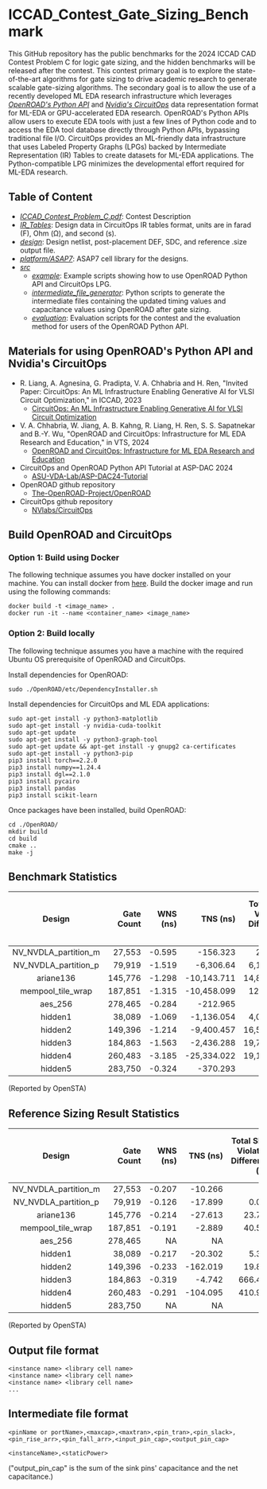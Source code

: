 # ICCAD_Contest_Gate_Sizing_Benchmark
This GitHub repository has the public benchmarks for the 2024 ICCAD CAD Contest Problem C for logic gate sizing, and the hidden benchmarks will be released after the contest. This contest primary goal is to explore the state-of-the-art algorithms for gate sizing to drive academic research to generate scalable gate-sizing algorithms. The secondary goal is to allow the use of a recently developed ML EDA research infrastructure which leverages [*OpenROAD's Python API*](https://github.com/The-OpenROAD-Project/OpenROAD) and [*Nvidia's CircuitOps*](https://github.com/NVlabs/CircuitOps/) data representation format for ML-EDA or GPU-accelerated EDA research. OpenROAD's Python APIs allow users to execute EDA tools with just a few lines of Python code and to access the EDA tool database directly through Python APIs, bypassing traditional file I/O. CircuitOps provides an ML-friendly data infrastructure that uses Labeled Property Graphs (LPGs) backed by Intermediate Representation (IR) Tables to create datasets for ML-EDA applications. The Python-compatible LPG minimizes the developmental effort required for ML-EDA research.


## Table of Content
  - [*ICCAD_Contest_Problem_C.pdf*](./ICCAD_Contest_Problem_C.pdf): Contest Description
  - [*IR_Tables*](./IR_Tables): Design data in CircuitOps IR tables format, units are in farad (F), Ohm (Ω), and second (s).
  - [*design*](./design): Design netlist, post-placement DEF, SDC, and reference .size output file.
  - [*platform/ASAP7*](./platform/ASAP7): ASAP7 cell library for the designs.
  - [*src*](./src)
    - [*example*](./src/example): Example scripts showing how to use OpenROAD Python API and CircuitOps LPG.
    - [*intermediate_file_generator*](./src/intermediate_file_generator): Python scripts to generate the intermediate files containing the updated timing values and capacitance values using OpenROAD after gate sizing. 
    - [*evaluation*](./src/evaluation): Evaluation scripts for the contest and the evaluation method for users of the OpenROAD Python API.
    
## Materials for using OpenROAD's Python API and Nvidia's CircuitOps
  - R. Liang, A. Agnesina, G. Pradipta, V. A. Chhabria and H. Ren, "Invited Paper: CircuitOps: An ML Infrastructure Enabling Generative AI for VLSI Circuit Optimization," in ICCAD, 2023
    - [CircuitOps: An ML Infrastructure Enabling Generative AI for VLSI Circuit Optimization](https://ieeexplore.ieee.org/abstract/document/10323611)
  - V. A. Chhabria, W. Jiang, A. B. Kahng, R. Liang, H. Ren, S. S. Sapatnekar and B.-Y. Wu, "OpenROAD and CircuitOps: Infrastructure for ML EDA Research and Education," in VTS, 2024
    - [OpenROAD and CircuitOps: Infrastructure for ML EDA Research and Education](https://vlsicad.ucsd.edu/Publications/Conferences/407/c407.pdf)
  - CircuitOps and OpenROAD Python API Tutorial at ASP-DAC 2024
    - [ASU-VDA-Lab/ASP-DAC24-Tutorial](https://github.com/ASU-VDA-Lab/ASP-DAC24-Tutorial)
  - OpenROAD github repository
    - [The-OpenROAD-Project/OpenROAD](https://github.com/The-OpenROAD-Project/OpenROAD)
  - CircuitOps github repository
    - [NVlabs/CircuitOps](https://github.com/NVlabs/CircuitOps/)

## Build OpenROAD and CircuitOps

###  Option 1: Build using Docker 
The following technique assumes you have docker installed on your machine. You can install docker from [here](https://docs.docker.com/engine/install/). Build the docker image and run using the following commands:
```
docker build -t <image_name> .
docker run -it --name <container_name> <image_name>
```

### Option 2: Build locally
The following technique assumes you have a machine with the required Ubuntu OS prerequisite of OpenROAD and CircuitOps.

Install dependencies for OpenROAD:
```
sudo ./OpenROAD/etc/DependencyInstaller.sh
```

Install dependencies for CircuitOps and ML EDA applications:
```
sudo apt-get install -y python3-matplotlib
sudo apt-get install -y nvidia-cuda-toolkit
sudo apt-get update
sudo apt-get install -y python3-graph-tool
sudo apt-get update && apt-get install -y gnupg2 ca-certificates
sudo apt-get install -y python3-pip
pip3 install torch==2.2.0
pip3 install numpy==1.24.4
pip3 install dgl==2.1.0
pip3 install pycairo
pip3 install pandas
pip3 install scikit-learn
```

Once packages have been installed, build OpenROAD:

```
cd ./OpenROAD/
mkdir build
cd build
cmake ..
make -j
```
## Benchmark Statistics
|        Design        |   Gate Count   |    WNS (ns)   |    TNS (ns)   |Total Slew Violation Difference (ns)|Total Load Capacitance Violation Difference (fF)| Total Leakage (uW)|
|:--------------------:|---------------:|--------------:|--------------:|--------------:|--------------:|--------------:|
| NV_NVDLA_partition_m | 27,553| -0.595|    -156.323|   258.761|    256|      1.672|
| NV_NVDLA_partition_p | 79,919| -1.519|   -6,306.64| 6,125.512|  5,292|      5.539|
| ariane136            |145,776| -1.298| -10,143.711|14,843.895| 15,463| 17,539.095|
| mempool_tile_wrap    |187,851| -1.315| -10,458.099|12,069.07 | 10,779|  2,590.189|
| aes_256              |278,465| -0.284|    -212.965|    942.81|  1,300|     16.771|
| hidden1              | 38,089| -1.069|  -1,136.054| 4,073.071|  6,811|      2.762|
| hidden2              |149,396| -1.214|  -9,400.457|16,582.889| 16,661| 17,152.379|
| hidden3              |184,863| -1.563|  -2,436.288|19,755.937| 33,088| 16,513.594|
| hidden4              |260,483| -3.185| -25,334.022|19,138.199| 27,548|     21.024|
| hidden5              |283,750| -0.324|    -370.293|     3.483|     NA|     16.17 |

(Reported by OpenSTA)

## Reference Sizing Result Statistics
|        Design        |   Gate Count   |    WNS (ns)   |    TNS (ns)   |Total Slew Violation Difference (ns)|Total Load Capacitance Violation Difference (fF)| Total Leakage (uW)| Runtime (s) |
|:--------------------:|---------------:|--------------:|--------------:|--------------:|--------------:|--------------:|--------------:|
| NV_NVDLA_partition_m | 27,553| -0.207|  -10.266|       NA|       NA|     2.693|  11|
| NV_NVDLA_partition_p | 79,919| -0.126|  -17.899|    0.074|       NA|     6.635| 254|
| ariane136            |145,776| -0.214|  -27.613|   23.713|       NA|17,545.15 | 573|
| mempool_tile_wrap    |187,851| -0.191|   -2.889|   40.511|       41| 2,594.179| 489|
| aes_256              |278,465|     NA|       NA|       NA|       NA|    16.918| 501|
| hidden1              | 38,089| -0.217|  -20.302|    5.394|       NA|     2.874| 114|
| hidden2              |149,396| -0.233| -162.019|   19.842|       NA|17,156.382| 570|
| hidden3              |184,863| -0.319|   -4.742|  666.407|      480|16,514.495|2243|
| hidden4              |260,483| -0.291| -104.095|  410.963|      709|    21.904|4282|
| hidden5              |283,750|     NA|       NA|       NA|       NA|    26.831| 501|

(Reported by OpenSTA)

## Output file format
```
<instance name> <library cell name>
<instance name> <library cell name>
<instance name> <library cell name>
...
```

## Intermediate file format
```
<pinName or portName>,<maxcap>,<maxtran>,<pin_tran>,<pin_slack>,<pin_rise_arr>,<pin_fall_arr>,<input_pin_cap>,<output_pin_cap>

<instanceName>,<staticPower>
```
("output_pin_cap" is the sum of the sink pins' capacitance and the net capacitance.)




 
